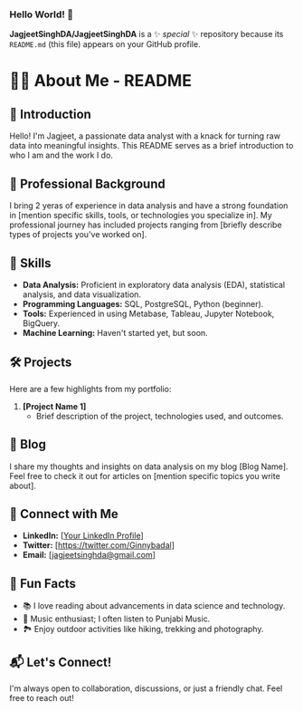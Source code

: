 ### Hello World! 👋


**JagjeetSinghDA/JagjeetSinghDA** is a ✨ _special_ ✨ repository because its `README.md` (this file) appears on your GitHub profile.

# 👩‍💻 About Me - README

## 👋 Introduction
Hello! I'm Jagjeet, a passionate data analyst with a knack for turning raw data into meaningful insights. This README serves as a brief introduction to who I am and the work I do.

## 🚀 Professional Background
I bring 2 yeras of experience in data analysis and have a strong foundation in [mention specific skills, tools, or technologies you specialize in]. My professional journey has included projects ranging from [briefly describe types of projects you've worked on].

## 💼 Skills
- **Data Analysis:** Proficient in exploratory data analysis (EDA), statistical analysis, and data visualization.
- **Programming Languages:** SQL, PostgreSQL, Python (beginner).
- **Tools:** Experienced in using Metabase, Tableau, Jupyter Notebook, BigQuery.
- **Machine Learning:** Haven't started yet, but soon.

## 🛠️ Projects
Here are a few highlights from my portfolio:

1. **[Project Name 1]**
   - Brief description of the project, technologies used, and outcomes.

## 📝 Blog
I share my thoughts and insights on data analysis on my blog [Blog Name]. Feel free to check it out for articles on [mention specific topics you write about].

## 🤝 Connect with Me
- **LinkedIn:** [[Your LinkedIn Profile](https://www.linkedin.com/in/jagjeet-singh-da/)]
- **Twitter:** [https://twitter.com/Ginnybadal]
- **Email:** [jagjeetsinghda@gmail.com]

## 🎉 Fun Facts
- 📚 I love reading about advancements in data science and technology.
- 🎵 Music enthusiast; I often listen to Punjabi Music.
- 🏞️ Enjoy outdoor activities like hiking, trekking and photography.

## 📬 Let's Connect!
I'm always open to collaboration, discussions, or just a friendly chat. Feel free to reach out!

